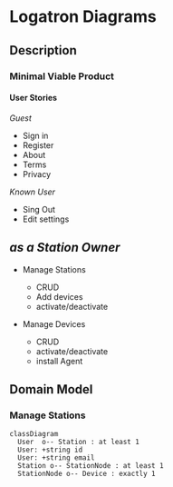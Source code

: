 # Logatron Diagrams

## Description

### Minimal Viable Product

#### User Stories

_Guest_

- Sign in
- Register
- About
- Terms
- Privacy

_Known User_

  - Sing Out
  - Edit settings
  
_as a Station Owner_
---

  - Manage Stations   
    - CRUD  
    - Add devices
    - activate/deactivate
  
  - Manage Devices
    - CRUD
    - activate/deactivate
    - install Agent

## Domain Model

### Manage Stations 
```mermaid
classDiagram
  User  o-- Station : at least 1
  User: +string id 
  User: +string email
  Station o-- StationNode : at least 1
  StationNode o-- Device : exactly 1
```


